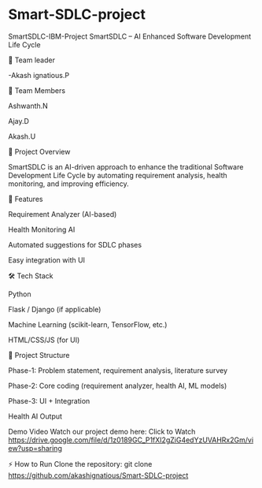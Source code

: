 # Smart-SDLC-project
SmartSDLC-IBM-Project
SmartSDLC – AI Enhanced Software Development Life Cycle

👥 Team leader

-Akash ignatious.P

👥 Team Members

Ashwanth.N

Ajay.D

Akash.U


📌 Project Overview


SmartSDLC is an AI-driven approach to enhance the traditional Software Development Life Cycle by automating requirement analysis, health monitoring, and improving efficiency.

🚀 Features


Requirement Analyzer (AI-based)

Health Monitoring AI

Automated suggestions for SDLC phases

Easy integration with UI

🛠️ Tech Stack


Python

Flask / Django (if applicable)

Machine Learning (scikit-learn, TensorFlow, etc.)

HTML/CSS/JS (for UI)

📂 Project Structure


Phase-1: Problem statement, requirement analysis, literature survey

Phase-2: Core coding (requirement analyzer, health AI, ML models)

Phase-3: UI + Integration

Health AI Output

Demo Video
Watch our project demo here:
Click to Watch https://drive.google.com/file/d/1z0189GC_P1fXI2gZiG4edYzUVAHRx2Gm/view?usp=sharing

⚡ How to Run
Clone the repository:
git clone  
https://github.com/akashignatious/Smart-SDLC-project



